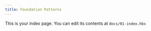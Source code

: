 ```yaml
---
title: Foundation Patterns
---
```


This is your index page. You can edit its contents at `docs/01-index.hbs`
